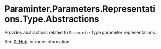 # Paraminter.Parameters.Representations.Type.Abstractions

Provides abstractions related to `Paraminter` type parameter representations.

See [GitHub](https://github.com/Paraminter/Paraminter.Parameters.Representations.Type) for more information.